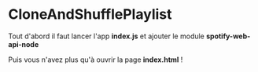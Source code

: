 # CloneAndShufflePlaylist
Tout d'abord il faut lancer l'app **index.js**
et ajouter le module **spotify-web-api-node**

Puis vous n'avez plus qu'à ouvrir la page **index.html** !
